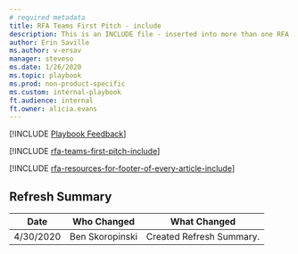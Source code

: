 ```yaml
---  
# required metadata  
title: RFA Teams First Pitch - include 
description: This is an INCLUDE file - inserted into more than one RFA Process Guide flow
author: Erin Saville  
ms.author: v-ersav
manager: steveso
ms.date: 1/26/2020  
ms.topic: playbook  
ms.prod: non-product-specific  
ms.custom: internal-playbook  
ft.audience: internal  
ft.owner: alicia.evans
---
```


[!INCLUDE [Playbook Feedback](./includes/questions-feedback.md)]  

[!INCLUDE [rfa-teams-first-pitch-include](includes/rfa-teams-first-pitch-include.md)]

[!INCLUDE [rfa-resources-for-footer-of-every-article-include](includes/rfa-resources-for-footer-of-every-article-include.md)]

## Refresh Summary

| Date       | Who Changed       | What Changed                                                                              |
| ---------- | ----------------- | ----------------------------------------------------------------------------------------- |
| 4/30/2020  | Ben Skoropinski   | Created Refresh Summary.                                                                  |
